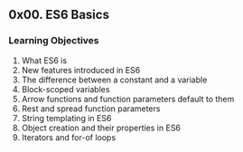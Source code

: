 
<h2>0x00. ES6 Basics</h2>

<h3>Learning Objectives</h3>

<ol>
    <li>What ES6 is</li>
    <li>New features introduced in ES6</li>
    <li>The difference between a constant and a variable</li>
    <li>Block-scoped variables</li>
    <li>Arrow functions and function parameters default to them</li>    
    <li>Rest and spread function parameters</li>
    <li>String templating in ES6</li>
    <li>Object creation and their properties in ES6</li>
    <li>Iterators and for-of loops</li>
</ol>
